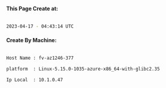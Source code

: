 
   
#### This Page Create at:

```bash

2023-04-17 - 04:43:14 UTC

```

#### Create By Machine:

```bash

Host Name : fv-az1246-377

platform  : Linux-5.15.0-1035-azure-x86_64-with-glibc2.35

Ip Local  : 10.1.0.47

```

